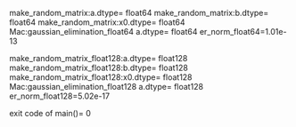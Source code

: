 make_random_matrix:a.dtype= float64
make_random_matrix:b.dtype= float64
make_random_matrix:x0.dtype= float64
Mac:gaussian_elimination_float64
a.dtype= float64
er_norm_float64=1.01e-13

make_random_matrix_float128:a.dtype= float128
make_random_matrix_float128:b.dtype= float128
make_random_matrix_float128:x0.dtype= float128
Mac:gaussian_elimination_float128
a.dtype= float128
er_norm_float128=5.02e-17

exit code of main()= 0
